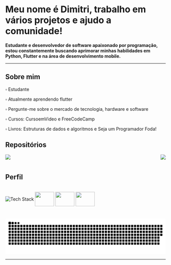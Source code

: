 # Meu nome é Dimitri, trabalho em vários projetos e ajudo a comunidade!
**Estudante e desenvolvedor de software apaixonado por programação, estou constantemente buscando aprimorar minhas habilidades em Python, Flutter e na área de desenvolvimento mobile.**

---

## Sobre mim

▫️ Estudante

▫️ Atualmente aprendendo flutter

▫️ Pergunte-me sobre o mercado de tecnologia, hardware e software

▫️ Cursos: CursoemVideo e FreeCodeCamp

▫️ Livros: Estruturas de dados e algoritmos e Seja um Programador Foda!

## Repositórios
<div>
  <a href="https://github.com/Dimitri-Matheus/Minidex" target="_blank"><img src="https://github-readme-stats-dimitri-matheus.vercel.app/api/pin/?username=Dimitri-Matheus&repo=Minidex&theme=dark&show_owner=false&hide_border=false&bg_color=0d1117&text_color=ffffff&icon_color=43ec63&title_color=ffffff&border_color=191d24" target="_blank"></a>
  <a href="https://github.com/Dimitri-Matheus/Simpliclima" target="_blank"><img src="https://github-readme-stats-dimitri-matheus.vercel.app/api/pin/?username=Dimitri-Matheus&repo=Simpliclima&theme=dark&show_owner=false&hide_border=false&bg_color=0d1117&text_color=ffffff&icon_color=43ec63&title_color=ffffff&border_color=191d24" target="_blank" align="right"></a>
</div>

#

## Perfil
<div>
  <div style="display: inline_block"></div><br>
    <img height="100" width="600" align="center" alt="Tech Stack" src="https://github-readme-tech-stack.vercel.app/api/cards?title=Tech%20Stack&align=center&titleAlign=center&lineCount=1&theme=github_dark_green&bg=%230D1117&badge=%23161B22&border=%2321262D&titleColor=%2343ec63&line1=python,python,ffffff;flutter,flutter,ffffff;dart,dart,ffffff;javascript,javascript,ffffff;" />
    <a href="https://open.spotify.com/embed/playlist/4evCqS0YyiaOxPmKNyizZK?utm_source=generator&theme=0" target="_blank"><img height="45" width="60" align="center" src="https://cdn.simpleicons.org/spotify/f3f3f3" /></a>
    <a href="https://www.instagram.com/dimi_math/" target="_blank"><img height="45" width="60" align="center" src="https://cdn.simpleicons.org/instagram/f3f3f3" /></a>
    <a href="mailto:dimitrimatheusdeoliveira@gmail.com" target="_blank"><img height="45" width="60" align="center" src="https://cdn.simpleicons.org/gmail/f3f3f3" /></a>
</div>

#

![snake gif](https://github.com/Dimitri-Matheus/Dimitri-Matheus/blob/output/github-contribution-grid-snake-dark.svg)

---
